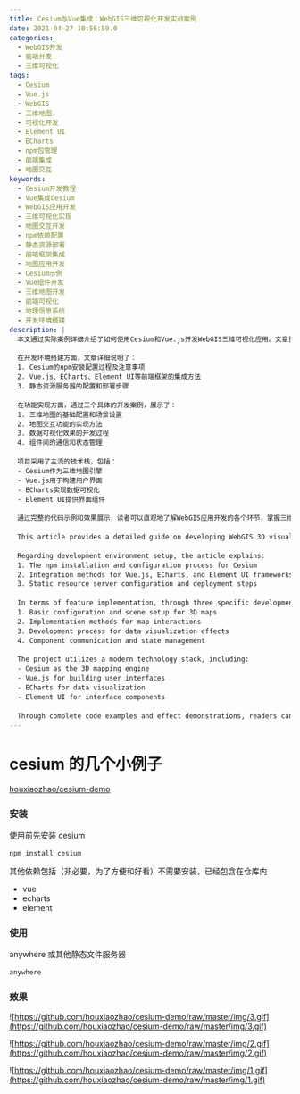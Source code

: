 ```yaml
---
title: Cesium与Vue集成：WebGIS三维可视化开发实战案例
date: 2021-04-27 10:56:59.0
categories:
  - WebGIS开发
  - 前端开发
  - 三维可视化
tags:
  - Cesium
  - Vue.js
  - WebGIS
  - 三维地图
  - 可视化开发
  - Element UI
  - ECharts
  - npm包管理
  - 前端集成
  - 地图交互
keywords:
  - Cesium开发教程
  - Vue集成Cesium
  - WebGIS应用开发
  - 三维可视化实现
  - 地图交互开发
  - npm依赖配置
  - 静态资源部署
  - 前端框架集成
  - 地图应用开发
  - Cesium示例
  - Vue组件开发
  - 三维地图开发
  - 前端可视化
  - 地理信息系统
  - 开发环境搭建
description: |
  本文通过实际案例详细介绍了如何使用Cesium和Vue.js开发WebGIS三维可视化应用。文章重点展示了项目的完整开发流程，从环境搭建到功能实现的各个关键步骤。

  在开发环境搭建方面，文章详细说明了：
  1. Cesium的npm安装配置过程及注意事项
  2. Vue.js、ECharts、Element UI等前端框架的集成方法
  3. 静态资源服务器的配置和部署步骤

  在功能实现方面，通过三个具体的开发案例，展示了：
  1. 三维地图的基础配置和场景设置
  2. 地图交互功能的实现方法
  3. 数据可视化效果的开发过程
  4. 组件间的通信和状态管理

  项目采用了主流的技术栈，包括：
  - Cesium作为三维地图引擎
  - Vue.js用于构建用户界面
  - ECharts实现数据可视化
  - Element UI提供界面组件

  通过完整的代码示例和效果展示，读者可以直观地了解WebGIS应用开发的各个环节，掌握三维可视化应用的开发技巧。

  This article provides a detailed guide on developing WebGIS 3D visualization applications using Cesium and Vue.js. It demonstrates the complete development process through practical examples, covering every crucial step from environment setup to feature implementation.

  Regarding development environment setup, the article explains:
  1. The npm installation and configuration process for Cesium
  2. Integration methods for Vue.js, ECharts, and Element UI frameworks
  3. Static resource server configuration and deployment steps

  In terms of feature implementation, through three specific development cases, it showcases:
  1. Basic configuration and scene setup for 3D maps
  2. Implementation methods for map interactions
  3. Development process for data visualization effects
  4. Component communication and state management

  The project utilizes a modern technology stack, including:
  - Cesium as the 3D mapping engine
  - Vue.js for building user interfaces
  - ECharts for data visualization
  - Element UI for interface components

  Through complete code examples and effect demonstrations, readers can gain a clear understanding of each aspect of WebGIS application development and master the techniques for developing 3D visualization applications.
---
```


# cesium 的几个小例子

[houxiaozhao/cesium-demo](https://github.com/houxiaozhao/cesium-demo)

### **安装**

使用前先安装 cesium

```bash
npm install cesium
```

其他依赖包括（非必要，为了方便和好看）不需要安装，已经包含在仓库内

- vue
- echarts
- element

### **使用**

anywhere 或其他静态文件服务器

```bash
anywhere
```

### **效果**

![https://github.com/houxiaozhao/cesium-demo/raw/master/img/3.gif](https://github.com/houxiaozhao/cesium-demo/raw/master/img/3.gif)

![https://github.com/houxiaozhao/cesium-demo/raw/master/img/2.gif](https://github.com/houxiaozhao/cesium-demo/raw/master/img/2.gif)

![https://github.com/houxiaozhao/cesium-demo/raw/master/img/1.gif](https://github.com/houxiaozhao/cesium-demo/raw/master/img/1.gif)
